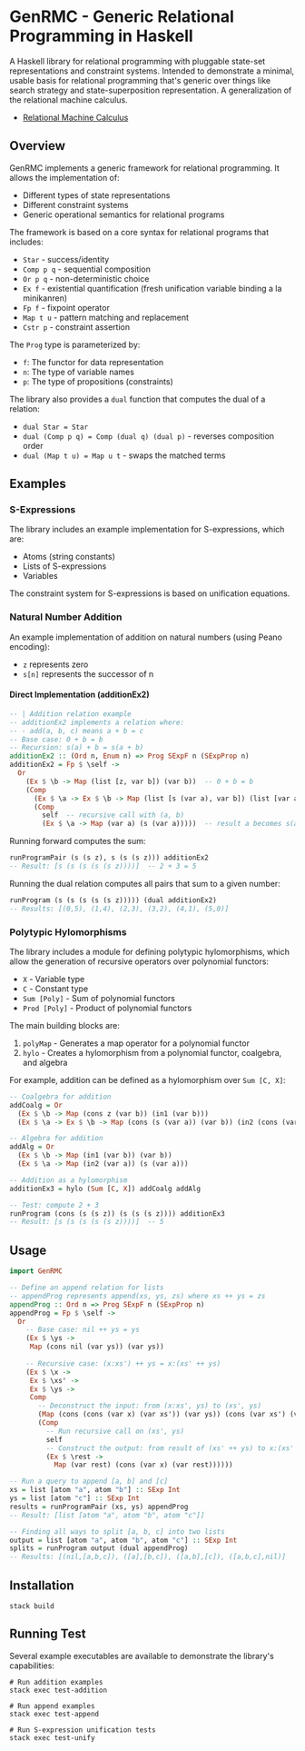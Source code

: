 # GenRMC - Generic Relational Programming in Haskell

A Haskell library for relational programming with pluggable state-set representations and constraint systems. Intended to demonstrate a minimal, usable basis for relational programming that's generic over things like search strategy and state-superposition representation. A generalization of the relational machine calculus.

- [Relational Machine Calculus](https://arxiv.org/abs/2405.10801)

## Overview

GenRMC implements a generic framework for relational programming. It allows the implementation of:

- Different types of state representations
- Different constraint systems
- Generic operational semantics for relational programs

The framework is based on a core syntax for relational programs that includes:

- `Star` - success/identity
- `Comp p q` - sequential composition
- `Or p q` - non-deterministic choice
- `Ex f` - existential quantification (fresh unification variable binding a la minikanren)
- `Fp f` - fixpoint operator
- `Map t u` - pattern matching and replacement
- `Cstr p` - constraint assertion

The `Prog` type is parameterized by:
- `f`: The functor for data representation
- `n`: The type of variable names
- `p`: The type of propositions (constraints)

The library also provides a `dual` function that computes the dual of a relation:

- `dual Star = Star`
- `dual (Comp p q) = Comp (dual q) (dual p)` - reverses composition order
- `dual (Map t u) = Map u t` - swaps the matched terms

## Examples

### S-Expressions

The library includes an example implementation for S-expressions, which are:
- Atoms (string constants)
- Lists of S-expressions
- Variables

The constraint system for S-expressions is based on unification equations.

### Natural Number Addition

An example implementation of addition on natural numbers (using Peano encoding):
- `z` represents zero
- `s[n]` represents the successor of n

#### Direct Implementation (additionEx2)

```haskell
-- | Addition relation example
-- additionEx2 implements a relation where:
-- - add(a, b, c) means a + b = c
-- Base case: 0 + b = b
-- Recursion: s(a) + b = s(a + b)
additionEx2 :: (Ord n, Enum n) => Prog SExpF n (SExpProp n)
additionEx2 = Fp $ \self ->
  Or
    (Ex $ \b -> Map (list [z, var b]) (var b))  -- 0 + b = b
    (Comp
      (Ex $ \a -> Ex $ \b -> Map (list [s (var a), var b]) (list [var a, var b]))  -- s(a) + b = (a, b)
      (Comp
        self  -- recursive call with (a, b)
        (Ex $ \a -> Map (var a) (s (var a)))))  -- result a becomes s(a)
```

Running forward computes the sum:
```haskell
runProgramPair (s (s z), s (s (s z))) additionEx2
-- Result: [s (s (s (s (s z))))]  -- 2 + 3 = 5
```

Running the dual relation computes all pairs that sum to a given number:
```haskell
runProgram (s (s (s (s (s z))))) (dual additionEx2)
-- Results: [(0,5), (1,4), (2,3), (3,2), (4,1), (5,0)]
```

### Polytypic Hylomorphisms

The library includes a module for defining polytypic hylomorphisms, which allow the generation of recursive operators over polynomial functors:

- `X` - Variable type
- `C` - Constant type
- `Sum [Poly]` - Sum of polynomial functors
- `Prod [Poly]` - Product of polynomial functors

The main building blocks are:

1. `polyMap` - Generates a map operator for a polynomial functor
2. `hylo` - Creates a hylomorphism from a polynomial functor, coalgebra, and algebra

For example, addition can be defined as a hylomorphism over `Sum [C, X]`:

```haskell
-- Coalgebra for addition
addCoalg = Or
  (Ex $ \b -> Map (cons z (var b)) (in1 (var b)))
  (Ex $ \a -> Ex $ \b -> Map (cons (s (var a)) (var b)) (in2 (cons (var a) (var b))))

-- Algebra for addition
addAlg = Or
  (Ex $ \b -> Map (in1 (var b)) (var b))
  (Ex $ \a -> Map (in2 (var a)) (s (var a)))

-- Addition as a hylomorphism
additionEx3 = hylo (Sum [C, X]) addCoalg addAlg

-- Test: compute 2 + 3
runProgram (cons (s (s z)) (s (s (s z)))) additionEx3
-- Result: [s (s (s (s (s z))))]  -- 5
```

## Usage

```haskell
import GenRMC

-- Define an append relation for lists
-- appendProg represents append(xs, ys, zs) where xs ++ ys = zs
appendProg :: Ord n => Prog SExpF n (SExpProp n)
appendProg = Fp $ \self -> 
  Or
    -- Base case: nil ++ ys = ys
    (Ex $ \ys ->
     Map (cons nil (var ys)) (var ys))
    
    -- Recursive case: (x:xs') ++ ys = x:(xs' ++ ys)
    (Ex $ \x ->
     Ex $ \xs' ->
     Ex $ \ys ->
     Comp
       -- Deconstruct the input: from (x:xs', ys) to (xs', ys)
       (Map (cons (cons (var x) (var xs')) (var ys)) (cons (var xs') (var ys)))
       (Comp
         -- Run recursive call on (xs', ys)
         self
         -- Construct the output: from result of (xs' ++ ys) to x:(xs' ++ ys) 
         (Ex $ \rest ->
           Map (var rest) (cons (var x) (var rest))))))

-- Run a query to append [a, b] and [c]
xs = list [atom "a", atom "b"] :: SExp Int
ys = list [atom "c"] :: SExp Int
results = runProgramPair (xs, ys) appendProg
-- Result: [list [atom "a", atom "b", atom "c"]]

-- Finding all ways to split [a, b, c] into two lists
output = list [atom "a", atom "b", atom "c"] :: SExp Int
splits = runProgram output (dual appendProg)
-- Results: [(nil,[a,b,c]), ([a],[b,c]), ([a,b],[c]), ([a,b,c],nil)]
```

## Installation

```
stack build
```

## Running Test

Several example executables are available to demonstrate the library's capabilities:

```
# Run addition examples
stack exec test-addition

# Run append examples
stack exec test-append

# Run S-expression unification tests
stack exec test-unify
```
